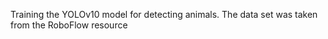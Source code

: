 Training the YOLOv10 model for detecting animals. The data set was taken from the RoboFlow resource
